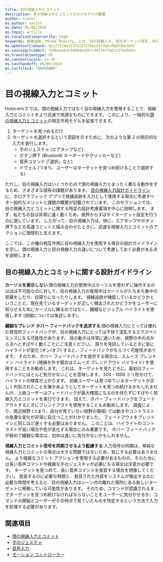 ```yaml
---
title: 目の視線入力とコミット
description: 目の視線入力とコミットの入力モデルの概要
author: sostel
ms.author: sostel
ms.date: 05/05/2019
ms.topic: article
ms.localizationpriority: high
keywords: 視線追跡, Mixed Reality, 入力, 目の視線入力, 目のターゲット設定, HoloLens 2, 視線に基づく選択
ms.openlocfilehash: 9cc27f24e1275223f33becd1ff0ec6bdf5b43a57
ms.sourcegitcommit: f20beea6a539d04e1d1fc98116f7601137eebebe
ms.translationtype: HT
ms.contentlocale: ja-JP
ms.lasthandoff: 06/05/2019
ms.locfileid: "66455088"
---
```

# <a name="eye-gaze-and-commit"></a>目の視線入力とコミット
HoloLens 2 では、頭の視線入力ではなく目の視線入力を使用することで、視線入力とコミットをより迅速で快適なものにできます。 これにより、一般的な[頭の視線入力とコミット](gaze-and-commit.md)の相互作用モデルを拡張できます。 
1. ターゲットを見つめるだけ 
2. ターゲットを選択するという意図を示すために、次のような第 2 の明示的な入力を実行します。  
   - 手のジェスチャ (エアタップなど)
   - ボタン押下 (Bluetooth キーボードやクリッカーなど)
   - 音声コマンド (「選択」など)
   - ドウェル (つまり、ユーザーはターゲットを見つめ続けることで選択する)

ただし、目の視線入力はいくつかの点で頭の視線入力とまったく異なる動作をするため、さまざまな固有の課題があります。 [目の視線入力設計ガイドライン](eye-tracking.md)に、ホログラフィック アプリで視線追跡を入力として使用する場合に考慮すべき一般的なメリットと課題の概要が記載されています。 このセクションでは、目の視線入力とコミットに関する特定の設計考慮事項を中心に説明します。
まず、私たちの目は非常に速く動くため、視界からすばやくターゲット設定を行うのに適しています。 したがって、目の視線入力は、特に、エアタップやボタン押下などの高速コミットと組み合わせたときに、迅速な視線入力とコミットのアクションに理想的と言えます。
   
ここでは、この種の相互作用に目の視線入力を使用する場合の設計ガイドラインを示し、頭の視線入力と目の視線入力の違いについて考慮しておく必要がある点を説明します。

## <a name="design-guidelines-for-eye-gaze-and-commit"></a>目の視線入力とコミットに関する設計ガイドライン

**カーソルを表示しない**:頭の視線入力の使用中はカーソルを使わずに操作するのはほぼ不可能なのに対して、目の視線入力の使用中はカーソルがたちまち集中の邪魔をしたり、目障りになったりします。 視線追跡が機能しているかどうかということと、現在見ているターゲットが正しく検出されたかどうかをユーザーに知らせるためにカーソルに頼るのではなく、繊細なビジュアル ハイライトを使用します (詳細については後述します)。

**繊細なブレンド ホバー フィードバックを追求する**:頭の視線入力にとっては優れた視覚的フィードバックが、目の視線入力にとっては不快で混乱するエクスペリエンスになる可能性があります。 目の動きは非常に速いため、視野の中の点から点へとすばやく動くことにご注意ください。 周りを見回しているときに急にハイライトが変化 (オン/オフ) すると、フィードバックがちらつく可能性があります。 そのため、ホバー フィードバックを提供する場合は、スムーズ ブレンドイン ハイライト (視線を外す場合はスムーズ ブレンドアウト ハイライト) を使用することをお勧めします。 これは、ターゲットを見たときに、最初はフィードバックにほとんど気付かないことを意味します。 500 - 1000 ミリ秒かけて、ハイライトの輝度が上がります。 初級ユーザーは見つめているターゲットが正しく判別されたことを確かめようとしてターゲットを見つめ続けるかもしれませんが、上級ユーザーはフィードバックが最大輝度になるのを待たずにすばやく視線入力とコミットを実行できます。 加えて、ホバー フィードバックをフェードアウトするときにブレンドアウトを使用することもお勧めします。 調査により、周辺視野 (つまり、自分が見ていない視野の領域) では動きやコントラストの急激な変化が非常に目立つことがわかりました。 フェードアウトをブレンドインと同じほど遅くする必要はありません。 このことは、ハイライトのコントラストが高い場合や色が変化する場合にのみ重要です。 ホバー フィードバックが極めて繊細な場合は、初めは違いに気付かないかもしれません。

**視線入力とコミット信号を同期させるよう配慮する**:入力信号の同期は、単純な視線入力とコミットの場合は大きな問題ではないため、気にする必要はありません。 より複雑なコミット アクションを使用する必要があるものの、そのためには長い音声コマンドや複雑な手のジェスチャが必要になる場合は注意が必要です。 ターゲットを見つめて、長い音声コマンドを発音する場合を想像してください。 発音するのに必要な時間と、発音された内容をシステムが検出するのに必要な時間を考えると、目の視線入力はシーン内の離れた場所にある新しいターゲットに移動している可能性があります。 そのため、コマンドが認識されるまでターゲットを見つめ続けなければならないことをユーザーに気付かせるか、コマンドの開始とユーザーがその時点で見ていたものを特定するという方法で入力を処理する必要があります。

## <a name="see-also"></a>関連項目
* [頭の視線入力とコミット](gaze-and-commit.md)
* [手のジェスチャ](gestures.md)
* [音声入力](voice-design.md)
* [モーション コントローラー](motion-controllers.md)
